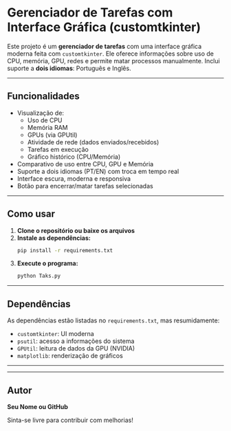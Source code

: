 # Gerenciador de Tarefas com Interface Gráfica (customtkinter)

Este projeto é um **gerenciador de tarefas** com uma interface gráfica moderna feita com `customtkinter`. Ele oferece informações sobre uso de CPU, memória, GPU, redes e permite matar processos manualmente. Inclui suporte a **dois idiomas**: Português e Inglês.

---

## Funcionalidades

- Visualização de:
  - Uso de CPU
  - Memória RAM
  - GPUs (via GPUtil)
  - Atividade de rede (dados enviados/recebidos)
  - Tarefas em execução
  - Gráfico histórico (CPU/Memória)
- Comparativo de uso entre CPU, GPU e Memória
- Suporte a dois idiomas (PT/EN) com troca em tempo real
- Interface escura, moderna e responsiva
- Botão para encerrar/matar tarefas selecionadas

---

## Como usar

1. **Clone o repositório ou baixe os arquivos**
2. **Instale as dependências:**
   ```bash
   pip install -r requirements.txt
   ```
3. **Execute o programa:**
   ```bash
   python Taks.py
   ```

---

## Dependências
As dependências estão listadas no `requirements.txt`, mas resumidamente:

- `customtkinter`: UI moderna
- `psutil`: acesso a informações do sistema
- `GPUtil`: leitura de dados da GPU (NVIDIA)
- `matplotlib`: renderização de gráficos

---

---

## Autor
**Seu Nome ou GitHub**

Sinta-se livre para contribuir com melhorias!


